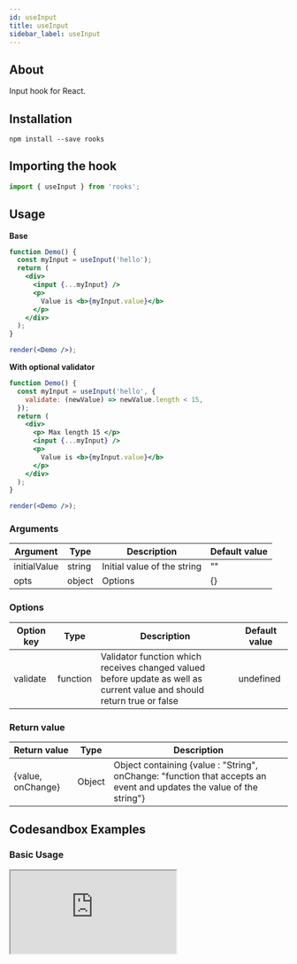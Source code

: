 ```yaml
---
id: useInput
title: useInput
sidebar_label: useInput
---
```


## About

Input hook for React.

## Installation

    npm install --save rooks

## Importing the hook

```javascript
import { useInput } from 'rooks';
```

## Usage

**Base**

```jsx
function Demo() {
  const myInput = useInput('hello');
  return (
    <div>
      <input {...myInput} />
      <p>
        Value is <b>{myInput.value}</b>
      </p>
    </div>
  );
}

render(<Demo />);
```

**With optional validator**

```jsx
function Demo() {
  const myInput = useInput('hello', {
    validate: (newValue) => newValue.length < 15,
  });
  return (
    <div>
      <p> Max length 15 </p>
      <input {...myInput} />
      <p>
        Value is <b>{myInput.value}</b>
      </p>
    </div>
  );
}

render(<Demo />);
```

### Arguments

| Argument     | Type   | Description                 | Default value |
| ------------ | ------ | --------------------------- | ------------- |
| initialValue | string | Initial value of the string | ""            |
| opts         | object | Options                     | {}            |

### Options

| Option key | Type     | Description                                                                                                             | Default value |
| ---------- | -------- | ----------------------------------------------------------------------------------------------------------------------- | ------------- |
| validate   | function | Validator function which receives changed valued before update as well as current value and should return true or false | undefined     |

### Return value

| Return value      | Type   | Description                                                                                                          |
| ----------------- | ------ | -------------------------------------------------------------------------------------------------------------------- |
| {value, onChange} | Object | Object containing {value : "String", onChange: "function that accepts an event and updates the value of the string"} |

## Codesandbox Examples

### Basic Usage

<iframe 
    src="https://codesandbox.io/embed/useinput-forked-oxzxj?fontsize=14&hidenavigation=1&theme=dark"
       style={{
    width: "100%",
    height: 500,
    border: 0,
    borderRadius: 4,
    overflow: "hidden"
  }} 
    title="useInput"
    allow="accelerometer; ambient-light-sensor; camera; encrypted-media; geolocation; gyroscope; hid; microphone; midi; payment; usb; vr; xr-spatial-tracking"
sandbox="allow-forms allow-modals allow-popups allow-presentation allow-same-origin allow-scripts"
/>

## Join Bhargav's discord server

You can click on the floating discord icon at the bottom right of the screen and talk to us in our server.
